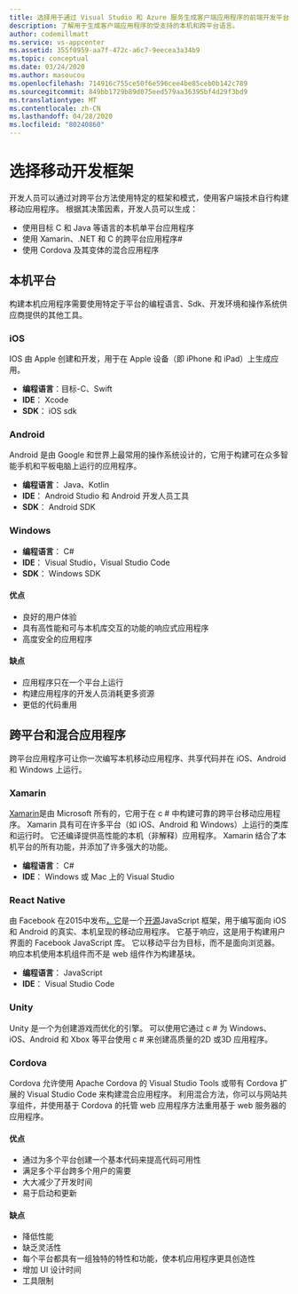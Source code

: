```yaml
---
title: 选择用于通过 Visual Studio 和 Azure 服务生成客户端应用程序的前端开发平台
description: 了解用于生成客户端应用程序的受支持的本机和跨平台语言。
author: codemillmatt
ms.service: vs-appcenter
ms.assetid: 355f0959-aa7f-472c-a6c7-9eecea3a34b9
ms.topic: conceptual
ms.date: 03/24/2020
ms.author: masoucou
ms.openlocfilehash: 714916c755ce50f6e596cee4be85ceb0b142c789
ms.sourcegitcommit: 849bb1729b89d075eed579aa36395bf4d29f3bd9
ms.translationtype: MT
ms.contentlocale: zh-CN
ms.lasthandoff: 04/28/2020
ms.locfileid: "80240860"
---
```

# <a name="choose-mobile-development-frameworks"></a>选择移动开发框架
开发人员可以通过对跨平台方法使用特定的框架和模式，使用客户端技术自行构建移动应用程序。 根据其决策因素，开发人员可以生成：
- 使用目标 C 和 Java 等语言的本机单平台应用程序
- 使用 Xamarin、.NET 和 C 的跨平台应用程序#
- 使用 Cordova 及其变体的混合应用程序

## <a name="native-platforms"></a>本机平台
构建本机应用程序需要使用特定于平台的编程语言、Sdk、开发环境和操作系统供应商提供的其他工具。

### <a name="ios"></a>iOS
IOS 由 Apple 创建和开发，用于在 Apple 设备（即 iPhone 和 iPad）上生成应用。

- **编程语言**：目标-C、Swift
- **IDE**： Xcode
- **SDK**： iOS sdk

### <a name="android"></a>Android
Android 是由 Google 和世界上最常用的操作系统设计的，它用于构建可在众多智能手机和平板电脑上运行的应用程序。

- **编程语言**： Java、Kotlin 
- **IDE**： Android Studio 和 Android 开发人员工具 
- **SDK**： Android SDK

### <a name="windows"></a>Windows
- **编程语言**： C#
- **IDE**： Visual Studio，Visual Studio Code
- **SDK**： Windows SDK

#### <a name="pros"></a>优点
- 良好的用户体验
- 具有高性能和可与本机库交互的功能的响应式应用程序
- 高度安全的应用程序

#### <a name="cons"></a>缺点
- 应用程序只在一个平台上运行
- 构建应用程序的开发人员消耗更多资源
- 更低的代码重用

## <a name="cross-platforms-and-hybrid-applications"></a>跨平台和混合应用程序
跨平台应用程序可让你一次编写本机移动应用程序、共享代码并在 iOS、Android 和 Windows 上运行。

### <a name="xamarin"></a>Xamarin
[Xamarin](https://visualstudio.microsoft.com/xamarin/)是由 Microsoft 所有的，它用于在 c # 中构建可靠的跨平台移动应用程序。 Xamarin 具有可在许多平台（如 iOS、Android 和 Windows）上运行的类库和运行时。 它还编译提供高性能的本机（非解释）应用程序。 Xamarin 结合了本机平台的所有功能，并添加了许多强大的功能。

- **编程语言**： C#
- **IDE**： Windows 或 Mac 上的 Visual Studio

### <a name="react-native"></a>React Native
由 Facebook 在2015中发布[，它](https://facebook.github.io/react-native/)是一个[开源](https://github.com/facebook/react-native)JavaScript 框架，用于编写面向 iOS 和 Android 的真实、本机呈现的移动应用程序。 它基于响应，这是用于构建用户界面的 Facebook JavaScript 库。 它以移动平台为目标，而不是面向浏览器。 响应本机使用本机组件而不是 web 组件作为构建基块。
 
- **编程语言**： JavaScript
- **IDE**： Visual Studio Code

### <a name="unity"></a>Unity
 Unity 是一个为创建游戏而优化的引擎。 可以使用它通过 c # 为 Windows、iOS、Android 和 Xbox 等平台使用 c # 来创建高质量的2D 或3D 应用程序。

### <a name="cordova"></a>Cordova
Cordova 允许使用 Apache Cordova 的 Visual Studio Tools 或带有 Cordova 扩展的 Visual Studio Code 来构建混合应用程序。 利用混合方法，你可以与网站共享组件，并使用基于 Cordova 的托管 web 应用程序方法重用基于 web 服务器的应用程序。

#### <a name="pros"></a>优点
- 通过为多个平台创建一个基本代码来提高代码可用性
- 满足多个平台跨多个用户的需要
- 大大减少了开发时间
- 易于启动和更新

#### <a name="cons"></a>缺点
- 降低性能
- 缺乏灵活性
- 每个平台都具有一组独特的特性和功能，使本机应用程序更具创造性
- 增加 UI 设计时间
- 工具限制
